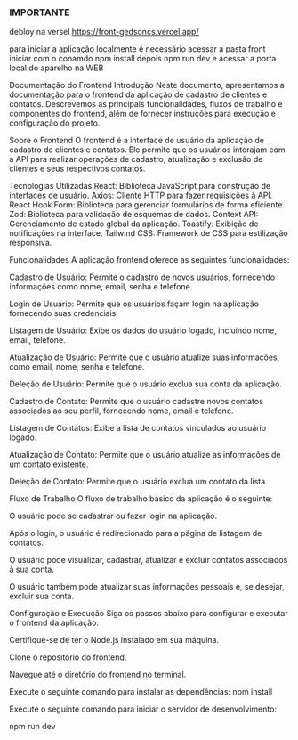 ### IMPORTANTE

debloy na versel https://front-gedsoncs.vercel.app/

para iniciar a aplicação localmente é necessário acessar a pasta front iniciar com o conamdo npm install depois npm run dev e acessar a porta local do aparelho na WEB

Documentação do Frontend
Introdução
Neste documento, apresentamos a documentação para o frontend da aplicação de cadastro de clientes e contatos. Descrevemos as principais funcionalidades, fluxos de trabalho e componentes do frontend, além de fornecer instruções para execução e configuração do projeto.

Sobre o Frontend
O frontend é a interface de usuário da aplicação de cadastro de clientes e contatos. Ele permite que os usuários interajam com a API para realizar operações de cadastro, atualização e exclusão de clientes e seus respectivos contatos.

Tecnologias Utilizadas
React: Biblioteca JavaScript para construção de interfaces de usuário.
Axios: Cliente HTTP para fazer requisições à API.
React Hook Form: Biblioteca para gerenciar formulários de forma eficiente.
Zod: Biblioteca para validação de esquemas de dados.
Context API: Gerenciamento de estado global da aplicação.
Toastify: Exibição de notificações na interface.
Tailwind CSS: Framework de CSS para estilização responsiva.

Funcionalidades
A aplicação frontend oferece as seguintes funcionalidades:

Cadastro de Usuário: Permite o cadastro de novos usuários, fornecendo informações como nome, email, senha e telefone.

Login de Usuário: Permite que os usuários façam login na aplicação fornecendo suas credenciais.

Listagem de Usuário: Exibe os dados do usuário logado, incluindo nome, email, telefone.

Atualização de Usuário: Permite que o usuário atualize suas informações, como email, nome, senha e telefone.

Deleção de Usuário: Permite que o usuário exclua sua conta da aplicação.

Cadastro de Contato: Permite que o usuário cadastre novos contatos associados ao seu perfil, fornecendo nome, email e telefone.

Listagem de Contatos: Exibe a lista de contatos vinculados ao usuário logado.

Atualização de Contato: Permite que o usuário atualize as informações de um contato existente.

Deleção de Contato: Permite que o usuário exclua um contato da lista.

Fluxo de Trabalho
O fluxo de trabalho básico da aplicação é o seguinte:

O usuário pode se cadastrar ou fazer login na aplicação.

Após o login, o usuário é redirecionado para a página de listagem de contatos.

O usuário pode visualizar, cadastrar, atualizar e excluir contatos associados à sua conta.

O usuário também pode atualizar suas informações pessoais e, se desejar, excluir sua conta.

Configuração e Execução
Siga os passos abaixo para configurar e executar o frontend da aplicação:

Certifique-se de ter o Node.js instalado em sua máquina.

Clone o repositório do frontend.

Navegue até o diretório do frontend no terminal.

Execute o seguinte comando para instalar as dependências:
npm install

Execute o seguinte comando para iniciar o servidor de desenvolvimento:

npm run dev
